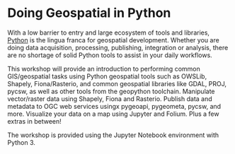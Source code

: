 # Doing Geospatial in Python

With a low barrier to entry and large ecosystem of tools and libraries,
[Python](https://python.org) is the lingua franca for geospatial development.
Whether you are doing data acquisition, processing, publishing, integration or
analysis, there are no shortage of solid Python tools to assist in your
daily workflows.

This workshop will provide an introduction to performing common GIS/geospatial
tasks using Python geospatial tools such as OWSLib, Shapely, Fiona/Rasterio,
and common geospatial libraries like GDAL, PROJ, pycsw, as well as other tools
from the geopython toolchain. Manipulate vector/raster data using Shapely,
Fiona and Rasterio. Publish data and metadata to OGC web services usingx
pygeoapi, pygeometa, pycsw, and more. Visualize your data on a map using
Jupyter and Folium. Plus a few extras in between!

The workshop is provided using the Jupyter Notebook environment with Python 3.
